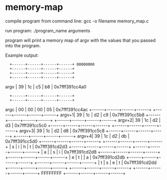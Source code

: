 # memory-map

compile program from command line: gcc -o filename memory_map.c

run program: ./program_name arguments

program will print a memory map of argv with the values that you passed into the program. 

Example output: 

      +------+------+------+------+ 00000000
      +------+------+------+------+
      +------+------+------+------+
      +------+------+------+------+
argv  |  39  |  1c  |  c5  |  b8  | 0x7fff391cc4a0

      +------+------+------+------+
      +------+------+------+------+
argc  |  00  |  00  |  00  |  05  | 0x7fff391cc4ac
      +------+------+------+------+
      +------+------+------+------+
argv+1|  39  |  1c  |  d2  |  c9  | 0x7fff391cc5b8
      +------+------+------+------+
      +------+------+------+------+
argv+2|  39  |  1c  |  d2  |  d3  | 0x7fff391cc5c0
      +------+------+------+------+
      +------+------+------+------+
argv+3|  39  |  1c  |  d2  |  d8  | 0x7fff391cc5c8
      +------+------+------+------+
      +------+------+------+------+
argv+4|  39  |  1c  |  d2  |  db  | 0x7fff391cc5d0
      +------+------+------+------+
      +------+------+------+------+
      |   s  |   i  |   h  |   t  | 0x7fff391cd2d3
      +------+------+------+------+
      +------+------+------+------+
      |   a  |     |   s  |   i  | 0x7fff391cd2d8
      +------+------+------+------+
      +------+------+------+------+
      |   e  |   t  |     |   a  | 0x7fff391cd2db
      +------+------+------+------+
      +------+------+------+------+
      |   t  |   s  |   e  |   t  | 0x7fff391cd2dd
      +------+------+------+------+
      +------+------+------+------+
      +------+------+------+------+ FFFFFFFF
      +------+------+------+------+
